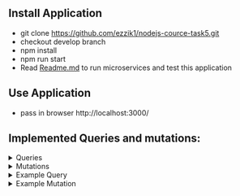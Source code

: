 ## Install Application
- git clone https://github.com/ezzik1/nodejs-cource-task5.git
- checkout develop branch
- npm install
- npm run start
- Read [Readme.md](https://github.com/lased/node-nodejs-basics/blob/feat-graphql/services/README.md) to run microservices and test this application

## Use Application
- pass in browser http://localhost:3000/ 

## Implemented Queries and mutations:
<details>
   <summary> Queries </summary>
   
* artist
* artists
* band
* bands
* album
* albums
* genre
* genres
* tracks
* track
* jwt
* user
* getFavourites
</details>
 
<details>
   <summary> Mutations </summary>

* createArtist
* deleteArtist
* updateArtist
* createBand
* updateBand
* deleteBand
* createAlbum
* updateAlbum
* deleteAlbum
* createGenre
* updateGenre
* deleteGenre
* createTrack
* updateTrack
* deleteTrack
* register
* addTrackToFavourites
* addBandToFavourites
* addArtistToFavourites
* addGenreToFavourites
</details>

<details>
   <summary> Example Query </summary>

```graphql
query {
   jwt(email: "test@test.com", password: "123123qwe")
}
```
   
```Json
{
   "data": {
      "jwt": "token"
   }
}
```

</details>

<details>
   <summary> Example Mutation </summary>

```graphql
mutation {
   createGenre(name: "test", description: "random") {
      name
      description
   }
}
```
   
```Json
{
   "data": {
      "createGenre": {
         "name": "test"
         "description": "random"
      }
   }
}
```

</details>

